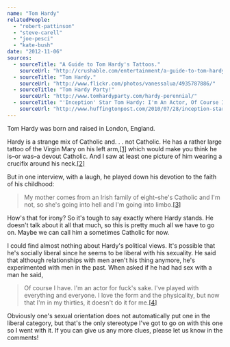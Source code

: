 ```yaml
---
name: "Tom Hardy"
relatedPeople:
  - "robert-pattinson"
  - "steve-carell"
  - "joe-pesci"
  - "kate-bush"
date: "2012-11-06"
sources:
  - sourceTitle: "A Guide to Tom Hardy's Tattoos."
    sourceUrl: "http://crushable.com/entertainment/a-guide-to-tom-hardys-tattoos-551/gallery-page/2/"
  - sourceTitle: "Tom Hardy."
    sourceUrl: "http://www.flickr.com/photos/vanessalua/4935787886/"
  - sourceTitle: "Tom Hardy Party!"
    sourceUrl: "http://www.tomhardyparty.com/hardy-perennial/"
  - sourceTitle: "'Inception' Star Tom Hardy: I'm An Actor, Of Course I've Had Gay Sex."
    sourceUrl: "http://www.huffingtonpost.com/2010/07/28/inception-star-tom-hardy_n_662907.html"
---
```


Tom Hardy was born and raised in London, England.

Hardy is a strange mix of Catholic and. . . not Catholic. He has a rather large tattoo of the Virgin Mary on his left arm,<a class="source-citation" href="#http://crushable.com/entertainment/a-guide-to-tom-hardys-tattoos-551/gallery-page/2/" title="A Guide to Tom Hardy&apos;s Tattoos.">[1]</a> which would make you think he is–or was–a devout Catholic. And I saw at least one picture of him wearing a crucifix around his neck.<a class="source-citation" href="#http://www.flickr.com/photos/vanessalua/4935787886/" title="Tom Hardy.">[2]</a>

But in one interview, with a laugh, he played down his devotion to the faith of his childhood:

>My mother comes from an Irish family of eight–she's Catholic and I'm not, so she's going into hell and I'm going into limbo.<a class="source-citation" href="#http://www.tomhardyparty.com/hardy-perennial/" title="Tom Hardy Party!">[3]</a>

How's that for irony? So it's tough to say exactly where Hardy stands. He doesn't talk about it all that much, so this is pretty much all we have to go on. Maybe we can call him a sometimes Catholic for now.

I could find almost nothing about Hardy's political views. It's possible that he's socially liberal since he seems to be liberal with his sexuality. He said that although relationships with men aren't his thing anymore, he's experimented with men in the past. When asked if he had had sex with a man he said,

>Of course I have. I'm an actor for fuck's sake. I've played with everything and everyone. I love the form and the physicality, but now that I'm in my thirties, it doesn't do it for me.<a class="source-citation" href="#http://www.huffingtonpost.com/2010/07/28/inception-star-tom-hardy_n_662907.html" title="&apos;Inception&apos; Star Tom Hardy: I&apos;m An Actor, Of Course I&apos;ve Had Gay Sex.">[4]</a>

Obviously one's sexual orientation does not automatically put one in the liberal category, but that's the only stereotype I've got to go on with this one so I went with it. If you can give us any more clues, please let us know in the comments!